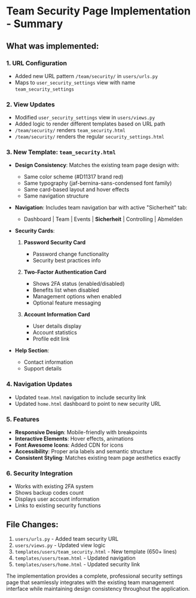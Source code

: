 # Team Security Page Implementation - Summary

## What was implemented:

### 1. **URL Configuration**
- Added new URL pattern `/team/security/` in `users/urls.py`
- Maps to `user_security_settings` view with name `team_security_settings`

### 2. **View Updates**
- Modified `user_security_settings` view in `users/views.py`
- Added logic to render different templates based on URL path
- `/team/security/` renders `team_security.html`
- `/team/security/` renders the regular `security_settings.html`

### 3. **New Template: `team_security.html`**
- **Design Consistency**: Matches the existing team page design with:
  - Same color scheme (#D11317 brand red)
  - Same typography (jaf-bernina-sans-condensed font family)
  - Same card-based layout and hover effects
  - Same navigation structure

- **Navigation**: Includes team navigation bar with active "Sicherheit" tab:
  - Dashboard | Team | Events | **Sicherheit** | Controlling | Abmelden

- **Security Cards**:
  1. **Password Security Card**
     - Password change functionality
     - Security best practices info
  
  2. **Two-Factor Authentication Card**
     - Shows 2FA status (enabled/disabled)
     - Benefits list when disabled
     - Management options when enabled
     - Optional feature messaging
  
  3. **Account Information Card**
     - User details display
     - Account statistics
     - Profile edit link

- **Help Section**:
  - Contact information
  - Support details

### 4. **Navigation Updates**
- Updated `team.html` navigation to include security link
- Updated `home.html` dashboard to point to new security URL

### 5. **Features**
- **Responsive Design**: Mobile-friendly with breakpoints
- **Interactive Elements**: Hover effects, animations
- **Font Awesome Icons**: Added CDN for icons
- **Accessibility**: Proper aria labels and semantic structure
- **Consistent Styling**: Matches existing team page aesthetics exactly

### 6. **Security Integration**
- Works with existing 2FA system
- Shows backup codes count
- Displays user account information
- Links to existing security functions

## File Changes:
1. `users/urls.py` - Added team security URL
2. `users/views.py` - Updated view logic
3. `templates/users/team_security.html` - New template (650+ lines)
4. `templates/users/team.html` - Updated navigation
5. `templates/users/home.html` - Updated security link

The implementation provides a complete, professional security settings page that seamlessly integrates with the existing team management interface while maintaining design consistency throughout the application.
